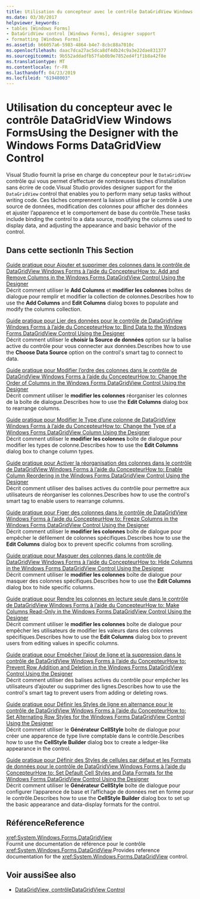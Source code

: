 ```yaml
---
title: Utilisation du concepteur avec le contrôle DataGridView Windows Forms
ms.date: 03/30/2017
helpviewer_keywords:
- tables [Windows Forms]
- DataGridView control [Windows Forms], designer support
- formatting [Windows Forms]
ms.assetid: b66057a6-5983-4864-b4e7-8cbc88a7010c
ms.openlocfilehash: daac7dca27ac5dca8df4db24c9a3e22dae831377
ms.sourcegitcommit: 9b552addadfb57fab0b9e7852ed4f1f1b8a42f8e
ms.translationtype: MT
ms.contentlocale: fr-FR
ms.lasthandoff: 04/23/2019
ms.locfileid: "61948003"
---
```

# <a name="using-the-designer-with-the-windows-forms-datagridview-control"></a><span data-ttu-id="78c8d-102">Utilisation du concepteur avec le contrôle DataGridView Windows Forms</span><span class="sxs-lookup"><span data-stu-id="78c8d-102">Using the Designer with the Windows Forms DataGridView Control</span></span>
<span data-ttu-id="78c8d-103">Visual Studio fournit la prise en charge du concepteur pour le `DataGridView` contrôle qui vous permet d’effectuer de nombreuses tâches d’installation sans écrire de code.</span><span class="sxs-lookup"><span data-stu-id="78c8d-103">Visual Studio provides designer support for the `DataGridView` control that enables you to perform many setup tasks without writing code.</span></span> <span data-ttu-id="78c8d-104">Ces tâches comprennent la liaison utilisé par le contrôle à une source de données, modification des colonnes pour afficher des données et ajuster l’apparence et le comportement de base du contrôle.</span><span class="sxs-lookup"><span data-stu-id="78c8d-104">These tasks include binding the control to a data source, modifying the columns used to display data, and adjusting the appearance and basic behavior of the control.</span></span>  
  
## <a name="in-this-section"></a><span data-ttu-id="78c8d-105">Dans cette section</span><span class="sxs-lookup"><span data-stu-id="78c8d-105">In This Section</span></span>  
 [<span data-ttu-id="78c8d-106">Guide pratique pour Ajouter et supprimer des colonnes dans le contrôle de DataGridView Windows Forms à l’aide du Concepteur</span><span class="sxs-lookup"><span data-stu-id="78c8d-106">How to: Add and Remove Columns in the Windows Forms DataGridView Control Using the Designer</span></span>](add-and-remove-columns-in-the-datagrid-using-the-designer.md)  
 <span data-ttu-id="78c8d-107">Décrit comment utiliser le **Add Columns** et **modifier les colonnes** boîtes de dialogue pour remplir et modifier la collection de colonnes.</span><span class="sxs-lookup"><span data-stu-id="78c8d-107">Describes how to use the **Add Columns** and **Edit Columns** dialog boxes to populate and modify the columns collection.</span></span>  
  
 [<span data-ttu-id="78c8d-108">Guide pratique pour Lier des données pour le contrôle de DataGridView Windows Forms à l’aide du Concepteur</span><span class="sxs-lookup"><span data-stu-id="78c8d-108">How to: Bind Data to the Windows Forms DataGridView Control Using the Designer</span></span>](bind-data-to-the-datagrid-using-the-designer.md)  
 <span data-ttu-id="78c8d-109">Décrit comment utiliser le **choisir la Source de données** option sur la balise active du contrôle pour vous connecter aux données.</span><span class="sxs-lookup"><span data-stu-id="78c8d-109">Describes how to use the **Choose Data Source** option on the control's smart tag to connect to data.</span></span>  
  
 [<span data-ttu-id="78c8d-110">Guide pratique pour Modifier l’ordre des colonnes dans le contrôle de DataGridView Windows Forms à l’aide du Concepteur</span><span class="sxs-lookup"><span data-stu-id="78c8d-110">How to: Change the Order of Columns in the Windows Forms DataGridView Control Using the Designer</span></span>](change-the-order-of-columns-in-the-datagrid-using-the-designer.md)  
 <span data-ttu-id="78c8d-111">Décrit comment utiliser le **modifier les colonnes** réorganiser les colonnes de la boîte de dialogue.</span><span class="sxs-lookup"><span data-stu-id="78c8d-111">Describes how to use the **Edit Columns** dialog box to rearrange columns.</span></span>  
  
 [<span data-ttu-id="78c8d-112">Guide pratique pour Modifier le Type d’une colonne de DataGridView Windows Forms à l’aide du Concepteur</span><span class="sxs-lookup"><span data-stu-id="78c8d-112">How to: Change the Type of a Windows Forms DataGridView Column Using the Designer</span></span>](change-the-type-of-a-wf-datagridview-column-using-the-designer.md)  
 <span data-ttu-id="78c8d-113">Décrit comment utiliser le **modifier les colonnes** boîte de dialogue pour modifier les types de colonne.</span><span class="sxs-lookup"><span data-stu-id="78c8d-113">Describes how to use the **Edit Columns** dialog box to change column types.</span></span>  
  
 [<span data-ttu-id="78c8d-114">Guide pratique pour Activer la réorganisation des colonnes dans le contrôle de DataGridView Windows Forms à l’aide du Concepteur</span><span class="sxs-lookup"><span data-stu-id="78c8d-114">How to: Enable Column Reordering in the Windows Forms DataGridView Control Using the Designer</span></span>](enable-column-reordering-in-the-datagrid-using-the-designer.md)  
 <span data-ttu-id="78c8d-115">Décrit comment utiliser des balises actives du contrôle pour permettre aux utilisateurs de réorganiser les colonnes.</span><span class="sxs-lookup"><span data-stu-id="78c8d-115">Describes how to use the control's smart tag to enable users to rearrange columns.</span></span>  
  
 [<span data-ttu-id="78c8d-116">Guide pratique pour Figer des colonnes dans le contrôle de DataGridView Windows Forms à l’aide du Concepteur</span><span class="sxs-lookup"><span data-stu-id="78c8d-116">How to: Freeze Columns in the Windows Forms DataGridView Control Using the Designer</span></span>](freeze-columns-in-the-datagrid-using-the-designer.md)  
 <span data-ttu-id="78c8d-117">Décrit comment utiliser le **modifier les colonnes** boîte de dialogue pour empêcher le défilement de colonnes spécifiques.</span><span class="sxs-lookup"><span data-stu-id="78c8d-117">Describes how to use the **Edit Columns** dialog box to prevent specific columns from scrolling.</span></span>  
  
 [<span data-ttu-id="78c8d-118">Guide pratique pour Masquer des colonnes dans le contrôle de DataGridView Windows Forms à l’aide du Concepteur</span><span class="sxs-lookup"><span data-stu-id="78c8d-118">How to: Hide Columns in the Windows Forms DataGridView Control Using the Designer</span></span>](hide-columns-in-the-datagrid-using-the-designer.md)  
 <span data-ttu-id="78c8d-119">Décrit comment utiliser le **modifier les colonnes** boîte de dialogue pour masquer des colonnes spécifiques.</span><span class="sxs-lookup"><span data-stu-id="78c8d-119">Describes how to use the **Edit Columns** dialog box to hide specific columns.</span></span>  
  
 [<span data-ttu-id="78c8d-120">Guide pratique pour Rendre les colonnes en lecture seule dans le contrôle de DataGridView Windows Forms à l’aide du Concepteur</span><span class="sxs-lookup"><span data-stu-id="78c8d-120">How to: Make Columns Read-Only in the Windows Forms DataGridView Control Using the Designer</span></span>](make-columns-read-only-in-the-datagrid-using-the-designer.md)  
 <span data-ttu-id="78c8d-121">Décrit comment utiliser le **modifier les colonnes** boîte de dialogue pour empêcher les utilisateurs de modifier les valeurs dans des colonnes spécifiques.</span><span class="sxs-lookup"><span data-stu-id="78c8d-121">Describes how to use the **Edit Columns** dialog box to prevent users from editing values in specific columns.</span></span>  
  
 [<span data-ttu-id="78c8d-122">Guide pratique pour Empêcher l’ajout de ligne et la suppression dans le contrôle de DataGridView Windows Forms à l’aide du Concepteur</span><span class="sxs-lookup"><span data-stu-id="78c8d-122">How to: Prevent Row Addition and Deletion in the Windows Forms DataGridView Control Using the Designer</span></span>](prevent-row-addition-and-deletion-in-the-datagrid-using-the-designer.md)  
 <span data-ttu-id="78c8d-123">Décrit comment utiliser des balises actives du contrôle pour empêcher les utilisateurs d’ajouter ou supprimer des lignes.</span><span class="sxs-lookup"><span data-stu-id="78c8d-123">Describes how to use the control's smart tag to prevent users from adding or deleting rows.</span></span>  
  
 [<span data-ttu-id="78c8d-124">Guide pratique pour Définir les Styles de ligne en alternance pour le contrôle de DataGridView Windows Forms à l’aide du Concepteur</span><span class="sxs-lookup"><span data-stu-id="78c8d-124">How to: Set Alternating Row Styles for the Windows Forms DataGridView Control Using the Designer</span></span>](set-alternating-row-styles-for-the-datagrid-using-the-designer.md)  
 <span data-ttu-id="78c8d-125">Décrit comment utiliser le **Générateur CellStyle** boîte de dialogue pour créer une apparence de type livre comptable dans le contrôle.</span><span class="sxs-lookup"><span data-stu-id="78c8d-125">Describes how to use the **CellStyle Builder** dialog box to create a ledger-like appearance in the control.</span></span>  
  
 [<span data-ttu-id="78c8d-126">Guide pratique pour Définir des Styles de cellules par défaut et les Formats de données pour le contrôle de DataGridView Windows Forms à l’aide du Concepteur</span><span class="sxs-lookup"><span data-stu-id="78c8d-126">How to: Set Default Cell Styles and Data Formats for the Windows Forms DataGridView Control Using the Designer</span></span>](default-cell-styles-datagridview.md)  
 <span data-ttu-id="78c8d-127">Décrit comment utiliser le **Générateur CellStyle** boîte de dialogue pour configurer l’apparence de base et l’affichage de données met en forme pour le contrôle.</span><span class="sxs-lookup"><span data-stu-id="78c8d-127">Describes how to use the **CellStyle Builder** dialog box to set up the basic appearance and data-display formats for the control.</span></span>  
  
## <a name="reference"></a><span data-ttu-id="78c8d-128">Référence</span><span class="sxs-lookup"><span data-stu-id="78c8d-128">Reference</span></span>  
 <xref:System.Windows.Forms.DataGridView>  
 <span data-ttu-id="78c8d-129">Fournit une documentation de référence pour le contrôle <xref:System.Windows.Forms.DataGridView>.</span><span class="sxs-lookup"><span data-stu-id="78c8d-129">Provides reference documentation for the <xref:System.Windows.Forms.DataGridView> control.</span></span>  
  
## <a name="see-also"></a><span data-ttu-id="78c8d-130">Voir aussi</span><span class="sxs-lookup"><span data-stu-id="78c8d-130">See also</span></span>

- [<span data-ttu-id="78c8d-131">DataGridView, contrôle</span><span class="sxs-lookup"><span data-stu-id="78c8d-131">DataGridView Control</span></span>](datagridview-control-windows-forms.md)

